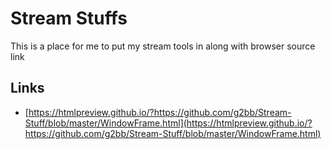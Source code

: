 # Stream Stuffs
This is a place for me to put my stream tools in along with browser source link

## Links
- [https://htmlpreview.github.io/?https://github.com/g2bb/Stream-Stuff/blob/master/WindowFrame.html](https://htmlpreview.github.io/?https://github.com/g2bb/Stream-Stuff/blob/master/WindowFrame.html)
